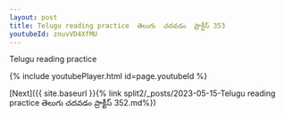 ```yaml
---
layout: post
title: Telugu reading practice  తెలుగు  చదవడం  ప్రాక్టీస్ 353
youtubeId: znuvVD4XfMU
---
```

 
 
Telugu reading practice
 
 
 
 
 


{% include youtubePlayer.html id=page.youtubeId %}
 
[Next]({{ site.baseurl }}{% link  split2/_posts/2023-05-15-Telugu reading practice  తెలుగు  చదవడం  ప్రాక్టీస్ 352.md%})
 
